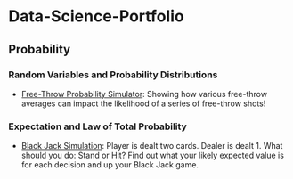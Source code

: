 # Data-Science-Portfolio
## Probability
### Random Variables and Probability Distributions
- [Free-Throw Probability Simulator](https://free-throw-probability.streamlit.app/): Showing how various free-throw averages can impact the likelihood of a series of free-throw shots!

### Expectation and Law of Total Probability
- [Black Jack Simulation](https://black-jack-simulation.streamlit.app/): Player is dealt two cards. Dealer is dealt 1. What should you do: Stand or Hit? Find out what your likely expected value is for each decision and up your Black Jack game. 
